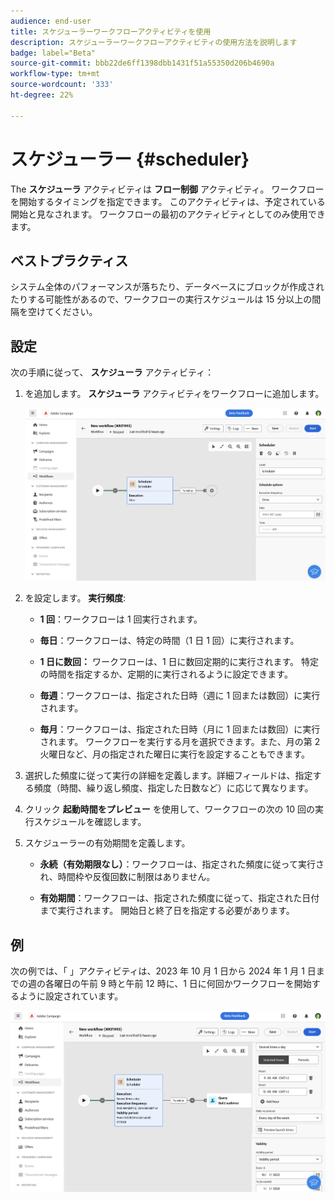 ```yaml
---
audience: end-user
title: スケジューラーワークフローアクティビティを使用
description: スケジューラーワークフローアクティビティの使用方法を説明します
badge: label="Beta"
source-git-commit: bbb22de6ff1398dbb1431f51a55350d206b4690a
workflow-type: tm+mt
source-wordcount: '333'
ht-degree: 22%

---
```



# スケジューラー {#scheduler}

<!--
>[!CONTEXTUALHELP]
>id="acw_orchestration_schedule_options"
>title="Scheduler activity"
>abstract="The Scheduler activity allows you..."
-->

The **スケジューラ** アクティビティは **フロー制御** アクティビティ。 ワークフローを開始するタイミングを指定できます。 このアクティビティは、予定されている開始と見なされます。 ワークフローの最初のアクティビティとしてのみ使用できます。

## ベストプラクティス

システム全体のパフォーマンスが落ちたり、データベースにブロックが作成されたりする可能性があるので、ワークフローの実行スケジュールは 15 分以上の間隔を空けてください。

## 設定

次の手順に従って、 **スケジューラ** アクティビティ：

1. を追加します。 **スケジューラ** アクティビティをワークフローに追加します。

   ![](../assets/workflow-scheduler.png)

1. を設定します。 **実行頻度**:

   * **1 回**：ワークフローは 1 回実行されます。

   * **毎日**：ワークフローは、特定の時間（1 日 1 回）に実行されます。

   * **1 日に数回：** ワークフローは、1 日に数回定期的に実行されます。 特定の時間を指定するか、定期的に実行されるように設定できます。

   * **毎週**：ワークフローは、指定された日時（週に 1 回または数回）に実行されます。

   * **毎月**：ワークフローは、指定された日時（月に 1 回または数回）に実行されます。 ワークフローを実行する月を選択できます。また、月の第 2 火曜日など、月の指定された曜日に実行を設定することもできます。

1. 選択した頻度に従って実行の詳細を定義します。詳細フィールドは、指定する頻度（時間、繰り返し頻度、指定した日数など）に応じて異なります。

1. クリック **起動時間をプレビュー** を使用して、ワークフローの次の 10 回の実行スケジュールを確認します。

1. スケジューラーの有効期間を定義します。

   * **永続（有効期限なし）**：ワークフローは、指定された頻度に従って実行され、時間枠や反復回数に制限はありません。

   * **有効期間**：ワークフローは、指定された頻度に従って、指定された日付まで実行されます。 開始日と終了日を指定する必要があります。

## 例

次の例では、「 」アクティビティは、2023 年 10 月 1 日から 2024 年 1 月 1 日までの週の各曜日の午前 9 時と午前 12 時に、1 日に何回かワークフローを開始するように設定されています。

![](../assets/workflow-scheduler2.png)



